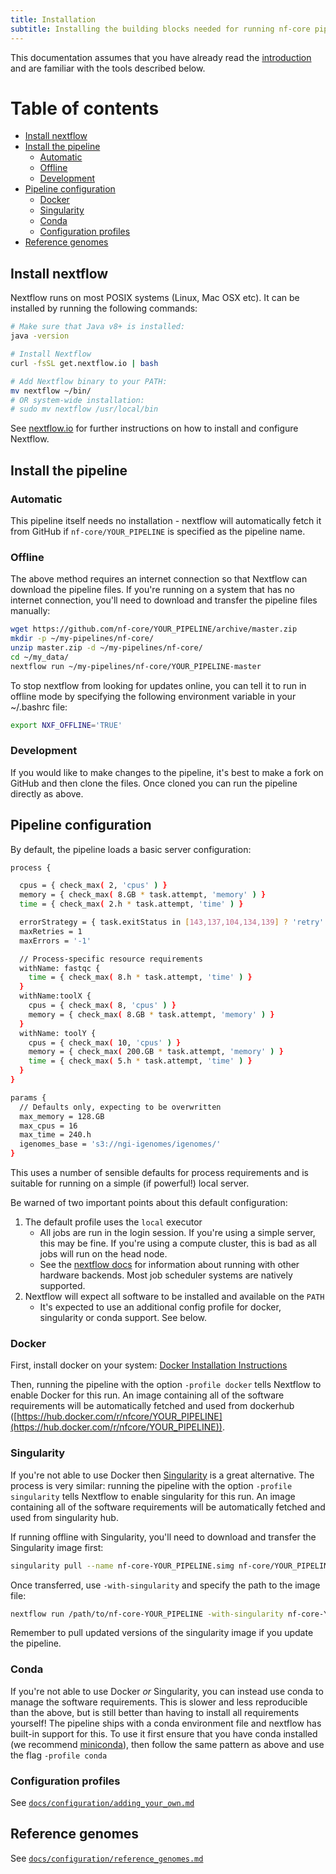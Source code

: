 ```yaml
---
title: Installation
subtitle: Installing the building blocks needed for running nf-core pipelines.
---
```


This documentation assumes that you have already read the [introduction](usage/introduction) and are familiar with the tools described below.

# Table of contents
<!-- Install Atom plugin markdown-toc-auto for this ToC -->
<!-- TOC START min:2 max:3 link:true asterisk:true -->
* [Install nextflow](#install-nextflow)
* [Install the pipeline](#install-the-pipeline)
  * [Automatic](#automatic)
  * [Offline](#offline)
  * [Development](#development)
* [Pipeline configuration](#pipeline-configuration)
  * [Docker](#docker)
  * [Singularity](#singularity)
  * [Conda](#conda)
  * [Configuration profiles](#configuration-profiles)
* [Reference genomes](#reference-genomes)
<!-- TOC END -->

## Install nextflow
Nextflow runs on most POSIX systems (Linux, Mac OSX etc). It can be installed by running the following commands:

```bash
# Make sure that Java v8+ is installed:
java -version

# Install Nextflow
curl -fsSL get.nextflow.io | bash

# Add Nextflow binary to your PATH:
mv nextflow ~/bin/
# OR system-wide installation:
# sudo mv nextflow /usr/local/bin
```

See [nextflow.io](https://www.nextflow.io/) for further instructions on how to install and configure Nextflow.

## Install the pipeline

### Automatic
This pipeline itself needs no installation - nextflow will automatically fetch it from GitHub if `nf-core/YOUR_PIPELINE` is specified as the pipeline name.

### Offline
The above method requires an internet connection so that Nextflow can download the pipeline files. If you're running on a system that has no internet connection, you'll need to download and transfer the pipeline files manually:

```bash
wget https://github.com/nf-core/YOUR_PIPELINE/archive/master.zip
mkdir -p ~/my-pipelines/nf-core/
unzip master.zip -d ~/my-pipelines/nf-core/
cd ~/my_data/
nextflow run ~/my-pipelines/nf-core/YOUR_PIPELINE-master
```

To stop nextflow from looking for updates online, you can tell it to run in offline mode by specifying the following environment variable in your ~/.bashrc file:

```bash
export NXF_OFFLINE='TRUE'
```

### Development

If you would like to make changes to the pipeline, it's best to make a fork on GitHub and then clone the files. Once cloned you can run the pipeline directly as above.


## Pipeline configuration
By default, the pipeline loads a basic server configuration:
```bash
process {

  cpus = { check_max( 2, 'cpus' ) }
  memory = { check_max( 8.GB * task.attempt, 'memory' ) }
  time = { check_max( 2.h * task.attempt, 'time' ) }

  errorStrategy = { task.exitStatus in [143,137,104,134,139] ? 'retry' : 'terminate' }
  maxRetries = 1
  maxErrors = '-1'

  // Process-specific resource requirements
  withName: fastqc {
    time = { check_max( 8.h * task.attempt, 'time' ) }
  }
  withName:toolX {
    cpus = { check_max( 8, 'cpus' ) }
    memory = { check_max( 8.GB * task.attempt, 'memory' ) }
  }
  withName: toolY {
    cpus = { check_max( 10, 'cpus' ) }
    memory = { check_max( 200.GB * task.attempt, 'memory' ) }
    time = { check_max( 5.h * task.attempt, 'time' ) }
  }
}

params {
  // Defaults only, expecting to be overwritten
  max_memory = 128.GB
  max_cpus = 16
  max_time = 240.h
  igenomes_base = 's3://ngi-igenomes/igenomes/'
}
```
This uses a number of sensible defaults for process requirements and is suitable for running
on a simple (if powerful!) local server.

Be warned of two important points about this default configuration:

1. The default profile uses the `local` executor
    * All jobs are run in the login session. If you're using a simple server, this may be fine. If you're using a compute cluster, this is bad as all jobs will run on the head node.
    * See the [nextflow docs](https://www.nextflow.io/docs/latest/executor.html) for information about running with other hardware backends. Most job scheduler systems are natively supported.
2. Nextflow will expect all software to be installed and available on the `PATH`
    * It's expected to use an additional config profile for docker, singularity or conda support. See below.

### Docker
First, install docker on your system: [Docker Installation Instructions](https://docs.docker.com/engine/installation/)

Then, running the pipeline with the option `-profile docker` tells Nextflow to enable Docker for this run.
An image containing all of the software requirements will be automatically fetched and used from dockerhub
([https://hub.docker.com/r/nfcore/YOUR_PIPELINE](https://hub.docker.com/r/nfcore/YOUR_PIPELINE)).

### Singularity
If you're not able to use Docker then [Singularity](http://singularity.lbl.gov/) is a great alternative.
The process is very similar: running the pipeline with the option `-profile singularity` tells Nextflow to enable singularity for this run. An image containing all of the software requirements will be automatically fetched and used from singularity hub.

If running offline with Singularity, you'll need to download and transfer the Singularity image first:

```bash
singularity pull --name nf-core-YOUR_PIPELINE.simg nf-core/YOUR_PIPELINE
```

Once transferred, use `-with-singularity` and specify the path to the image file:

```bash
nextflow run /path/to/nf-core-YOUR_PIPELINE -with-singularity nf-core-YOUR_PIPELINE.simg
```

Remember to pull updated versions of the singularity image if you update the pipeline.

### Conda
If you're not able to use Docker _or_ Singularity, you can instead use conda to manage the software requirements.
This is slower and less reproducible than the above, but is still better than having to install all requirements yourself!
The pipeline ships with a conda environment file and nextflow has built-in support for this.
To use it first ensure that you have conda installed (we recommend [miniconda](https://conda.io/miniconda.html)), then follow the same pattern as above and use the flag `-profile conda`

### Configuration profiles

See [`docs/configuration/adding_your_own.md`](configuration/adding_your_own.md)

## Reference genomes

See [`docs/configuration/reference_genomes.md`](configuration/reference_genomes.md)
